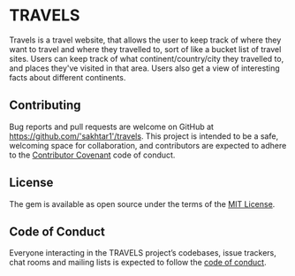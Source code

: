 # TRAVELS

Travels is a travel website, that allows the user to keep track of where they want to travel and where they travelled to, sort of like a bucket list of travel sites. Users can keep track of what continent/country/city they travelled to, and places they've visited in that area. Users also get a view of interesting facts about different continents. 

## Contributing

Bug reports and pull requests are welcome on GitHub at https://github.com/'sakhtar1'/travels. This project is intended to be a safe, welcoming space for collaboration, and contributors are expected to adhere to the [Contributor Covenant](http://contributor-covenant.org) code of conduct.

## License

The gem is available as open source under the terms of the [MIT License](https://opensource.org/licenses/MIT).

## Code of Conduct

Everyone interacting in the TRAVELS project’s codebases, issue trackers, chat rooms and mailing lists is expected to follow the [code of conduct](https://github.com/'sakhtar1'/travels/blob/master/CODE_OF_CONDUCT.md).
